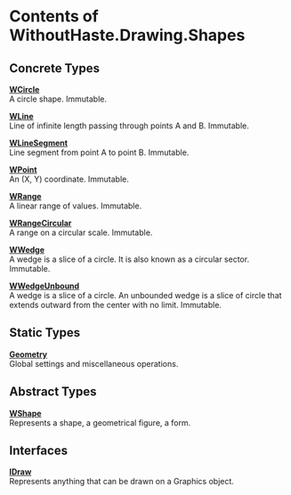 # Contents of WithoutHaste.Drawing.Shapes

## Concrete Types

[**WCircle**](WithoutHaste.Drawing.Shapes.WCircle.md)  
A circle shape. Immutable.  

  
[**WLine**](WithoutHaste.Drawing.Shapes.WLine.md)  
Line of infinite length passing through points A and B. Immutable.  

  
[**WLineSegment**](WithoutHaste.Drawing.Shapes.WLineSegment.md)  
Line segment from point A to point B. Immutable.  

  
[**WPoint**](WithoutHaste.Drawing.Shapes.WPoint.md)  
An (X, Y) coordinate. Immutable.  

  
[**WRange**](WithoutHaste.Drawing.Shapes.WRange.md)  
A linear range of values. Immutable.  

  
[**WRangeCircular**](WithoutHaste.Drawing.Shapes.WRangeCircular.md)  
A range on a circular scale. Immutable.  

  
[**WWedge**](WithoutHaste.Drawing.Shapes.WWedge.md)  
A wedge is a slice of a circle. It is also known as a circular sector. Immutable.  

  
[**WWedgeUnbound**](WithoutHaste.Drawing.Shapes.WWedgeUnbound.md)  
A wedge is a slice of a circle. An unbounded wedge is a slice of circle that extends outward from the center with no limit. Immutable.  

  

## Static Types

[**Geometry**](WithoutHaste.Drawing.Shapes.Geometry.md)  
Global settings and miscellaneous operations.  

  

## Abstract Types

[**WShape**](WithoutHaste.Drawing.Shapes.WShape.md)  
Represents a shape, a geometrical figure, a form.  

  

## Interfaces

[**IDraw**](WithoutHaste.Drawing.Shapes.IDraw.md)  
Represents anything that can be drawn on a Graphics object.  

  

